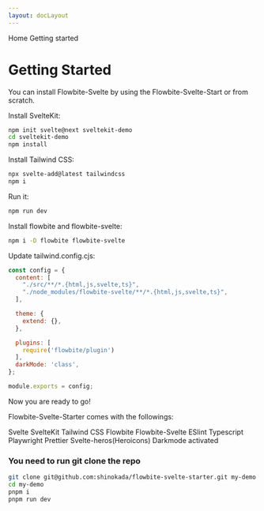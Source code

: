 ```yaml
---
layout: docLayout
---
```

<script>
  import Htwo from '../utils/Htwo.svelte'
  import { Breadcrumb, BreadcrumbItem } from '$lib/index'
  import { Home } from 'svelte-heros'
</script>

<Breadcrumb>
  <BreadcrumbItem href="/" icon={Home} variation="solid">Home</BreadcrumbItem>
  <BreadcrumbItem>Getting started</BreadcrumbItem>
</Breadcrumb>

<h1 class="text-3xl w-full dark:text-white py-8">Getting Started</h1>

<p>You can install Flowbite-Svelte by using the Flowbite-Svelte-Start or from scratch.</p>

<Htwo label="Installing from scratch" />

<p>Install SvelteKit:</p>

```bash
npm init svelte@next sveltekit-demo 
cd sveltekit-demo
npm install 
```

<p>Install Tailwind CSS:</p>

```bash
npx svelte-add@latest tailwindcss
npm i
```

<p>Run it:</p>

```bash
npm run dev
```

<p>Install flowbite and flowbite-svelte:</p>

```sh
npm i -D flowbite flowbite-svelte
```

<p>Update tailwind.config.cjs:</p>

```js
const config = {
  content: [
    "./src/**/*.{html,js,svelte,ts}",
    "./node_modules/flowbite-svelte/**/*.{html,js,svelte,ts}",
  ],

  theme: {
    extend: {},
  },

  plugins: [
    require('flowbite/plugin')
  ],
  darkMode: 'class',
};

module.exports = config;
```

<p>Now you are ready to go!</p>

<Htwo label="Installing Flowbite-Svelte-Starter" />

<p>Flowbite-Svelte-Starter comes with the followings:</p>


<span class="w-full dark:text-white">Svelte</span>
<span class="w-full dark:text-white">SvelteKit</span>
<span class="w-full dark:text-white">Tailwind CSS</span>
<span class="w-full dark:text-white">Flowbite</span>
<span class="w-full dark:text-white">Flowbite-Svelte</span>
<span class="w-full dark:text-white">ESlint</span>
<span class="w-full dark:text-white">Typescript</span>
<span class="w-full dark:text-white">Playwright</span>
<span class="w-full dark:text-white">Prettier</span>
<span class="w-full dark:text-white">Svelte-heros(Heroicons)</span>
<span class="w-full dark:text-white">Darkmode activated</span>

<h3>You need to run git clone the repo</h3>

```sh
git clone git@github.com:shinokada/flowbite-svelte-starter.git my-demo
cd my-demo
pnpm i
pnpm run dev
```
